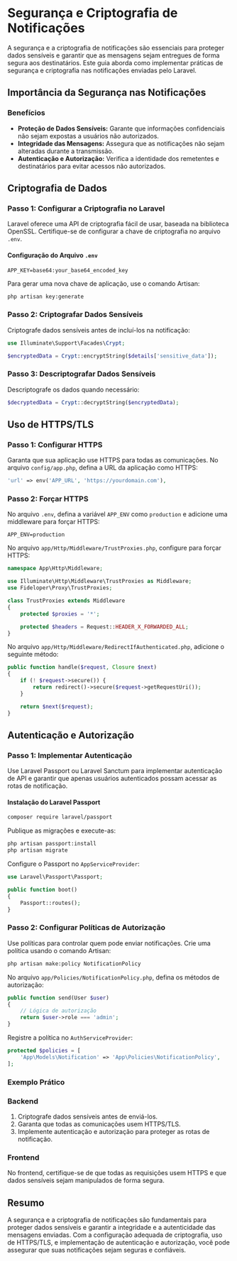 # Segurança e Criptografia de Notificações

A segurança e a criptografia de notificações são essenciais para proteger dados sensíveis e garantir que as mensagens sejam entregues de forma segura aos destinatários. Este guia aborda como implementar práticas de segurança e criptografia nas notificações enviadas pelo Laravel.

## Importância da Segurança nas Notificações

### Benefícios

- **Proteção de Dados Sensíveis:** Garante que informações confidenciais não sejam expostas a usuários não autorizados.
- **Integridade das Mensagens:** Assegura que as notificações não sejam alteradas durante a transmissão.
- **Autenticação e Autorização:** Verifica a identidade dos remetentes e destinatários para evitar acessos não autorizados.

## Criptografia de Dados

### Passo 1: Configurar a Criptografia no Laravel

Laravel oferece uma API de criptografia fácil de usar, baseada na biblioteca OpenSSL. Certifique-se de configurar a chave de criptografia no arquivo `.env`.

#### Configuração do Arquivo `.env`

```env
APP_KEY=base64:your_base64_encoded_key
```

Para gerar uma nova chave de aplicação, use o comando Artisan:

```bash
php artisan key:generate
```

### Passo 2: Criptografar Dados Sensíveis

Criptografe dados sensíveis antes de incluí-los na notificação:

```php
use Illuminate\Support\Facades\Crypt;

$encryptedData = Crypt::encryptString($details['sensitive_data']);
```

### Passo 3: Descriptografar Dados Sensíveis

Descriptografe os dados quando necessário:

```php
$decryptedData = Crypt::decryptString($encryptedData);
```

## Uso de HTTPS/TLS

### Passo 1: Configurar HTTPS

Garanta que sua aplicação use HTTPS para todas as comunicações. No arquivo `config/app.php`, defina a URL da aplicação como HTTPS:

```php
'url' => env('APP_URL', 'https://yourdomain.com'),
```

### Passo 2: Forçar HTTPS

No arquivo `.env`, defina a variável `APP_ENV` como `production` e adicione uma middleware para forçar HTTPS:

```env
APP_ENV=production
```

No arquivo `app/Http/Middleware/TrustProxies.php`, configure para forçar HTTPS:

```php
namespace App\Http\Middleware;

use Illuminate\Http\Middleware\TrustProxies as Middleware;
use Fideloper\Proxy\TrustProxies;

class TrustProxies extends Middleware
{
    protected $proxies = '*';

    protected $headers = Request::HEADER_X_FORWARDED_ALL;
}
```

No arquivo `app/Http/Middleware/RedirectIfAuthenticated.php`, adicione o seguinte método:

```php
public function handle($request, Closure $next)
{
    if (! $request->secure()) {
        return redirect()->secure($request->getRequestUri());
    }

    return $next($request);
}
```

## Autenticação e Autorização

### Passo 1: Implementar Autenticação

Use Laravel Passport ou Laravel Sanctum para implementar autenticação de API e garantir que apenas usuários autenticados possam acessar as rotas de notificação.

#### Instalação do Laravel Passport

```bash
composer require laravel/passport
```

Publique as migrações e execute-as:

```bash
php artisan passport:install
php artisan migrate
```

Configure o Passport no `AppServiceProvider`:

```php
use Laravel\Passport\Passport;

public function boot()
{
    Passport::routes();
}
```

### Passo 2: Configurar Políticas de Autorização

Use políticas para controlar quem pode enviar notificações. Crie uma política usando o comando Artisan:

```bash
php artisan make:policy NotificationPolicy
```

No arquivo `app/Policies/NotificationPolicy.php`, defina os métodos de autorização:

```php
public function send(User $user)
{
    // Lógica de autorização
    return $user->role === 'admin';
}
```

Registre a política no `AuthServiceProvider`:

```php
protected $policies = [
    'App\Models\Notification' => 'App\Policies\NotificationPolicy',
];
```

### Exemplo Prático

### Backend

1. Criptografe dados sensíveis antes de enviá-los.
2. Garanta que todas as comunicações usem HTTPS/TLS.
3. Implemente autenticação e autorização para proteger as rotas de notificação.

### Frontend

No frontend, certifique-se de que todas as requisições usem HTTPS e que dados sensíveis sejam manipulados de forma segura.

## Resumo

A segurança e a criptografia de notificações são fundamentais para proteger dados sensíveis e garantir a integridade e a autenticidade das mensagens enviadas. Com a configuração adequada de criptografia, uso de HTTPS/TLS, e implementação de autenticação e autorização, você pode assegurar que suas notificações sejam seguras e confiáveis.
